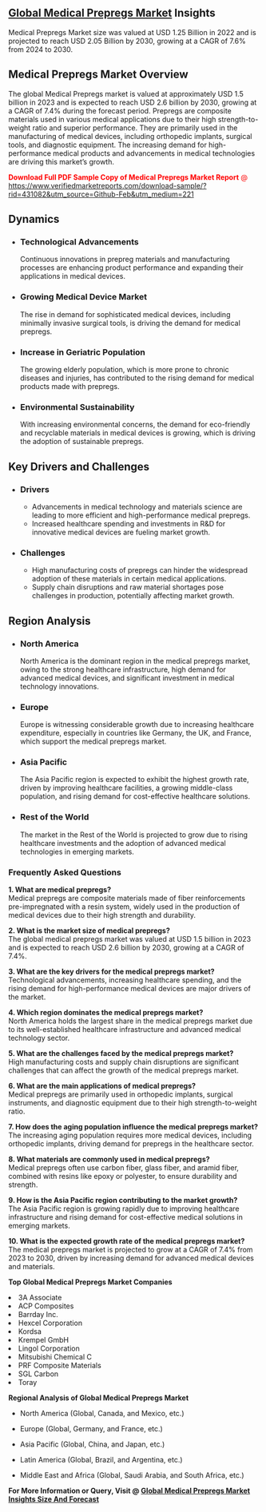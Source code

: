 <h2><a href="https://www.verifiedmarketreports.com/download-sample/?rid=431082&amp;utm_source=Github&amp;utm_medium=221" target="_blank">Global Medical Prepregs Market</a> Insights</h2><p>Medical Prepregs Market size was valued at USD 1.25 Billion in 2022 and is projected to reach USD 2.05 Billion by 2030, growing at a CAGR of 7.6% from 2024 to 2030.</p><p> <h2>Medical Prepregs Market Overview</h2> <p>The global Medical Prepregs market is valued at approximately USD 1.5 billion in 2023 and is expected to reach USD 2.6 billion by 2030, growing at a CAGR of 7.4% during the forecast period. Prepregs are composite materials used in various medical applications due to their high strength-to-weight ratio and superior performance. They are primarily used in the manufacturing of medical devices, including orthopedic implants, surgical tools, and diagnostic equipment. The increasing demand for high-performance medical products and advancements in medical technologies are driving this market’s growth.</p> <p><p><span class=""><span style="color: #ff0000;"><strong>Download Full PDF Sample Copy of Medical Prepregs Market Report</strong> @ </span><a href="https://www.verifiedmarketreports.com/download-sample/?rid=431082&amp;utm_source=Github-Feb&amp;utm_medium=221" target="_blank">https://www.verifiedmarketreports.com/download-sample/?rid=431082&amp;utm_source=Github-Feb&amp;utm_medium=221</a></span></p></p> <h2>Dynamics</h2> <ul> <li><h3>Technological Advancements</h3> Continuous innovations in prepreg materials and manufacturing processes are enhancing product performance and expanding their applications in medical devices.</li> <li><h3>Growing Medical Device Market</h3> The rise in demand for sophisticated medical devices, including minimally invasive surgical tools, is driving the demand for medical prepregs.</li> <li><h3>Increase in Geriatric Population</h3> The growing elderly population, which is more prone to chronic diseases and injuries, has contributed to the rising demand for medical products made with prepregs.</li> <li><h3>Environmental Sustainability</h3> With increasing environmental concerns, the demand for eco-friendly and recyclable materials in medical devices is growing, which is driving the adoption of sustainable prepregs.</li> </ul> <h2>Key Drivers and Challenges</h2> <ul> <li><h3>Drivers</h3> <ul> <li>Advancements in medical technology and materials science are leading to more efficient and high-performance medical prepregs.</li> <li>Increased healthcare spending and investments in R&D for innovative medical devices are fueling market growth.</li> </ul> </li> <li><h3>Challenges</h3> <ul> <li>High manufacturing costs of prepregs can hinder the widespread adoption of these materials in certain medical applications.</li> <li>Supply chain disruptions and raw material shortages pose challenges in production, potentially affecting market growth.</li> </ul> </li> </ul> <h2>Region Analysis</h2> <ul> <li><h3>North America</h3> North America is the dominant region in the medical prepregs market, owing to the strong healthcare infrastructure, high demand for advanced medical devices, and significant investment in medical technology innovations.</li> <li><h3>Europe</h3> Europe is witnessing considerable growth due to increasing healthcare expenditure, especially in countries like Germany, the UK, and France, which support the medical prepregs market.</li> <li><h3>Asia Pacific</h3> The Asia Pacific region is expected to exhibit the highest growth rate, driven by improving healthcare facilities, a growing middle-class population, and rising demand for cost-effective healthcare solutions.</li> <li><h3>Rest of the World</h3> The market in the Rest of the World is projected to grow due to rising healthcare investments and the adoption of advanced medical technologies in emerging markets.</li> </ul> <h3>Frequently Asked Questions</h3> <p><b>1. What are medical prepregs?</b><br>Medical prepregs are composite materials made of fiber reinforcements pre-impregnated with a resin system, widely used in the production of medical devices due to their high strength and durability.</p> <p><b>2. What is the market size of medical prepregs?</b><br>The global medical prepregs market was valued at USD 1.5 billion in 2023 and is expected to reach USD 2.6 billion by 2030, growing at a CAGR of 7.4%.</p> <p><b>3. What are the key drivers for the medical prepregs market?</b><br>Technological advancements, increasing healthcare spending, and the rising demand for high-performance medical devices are major drivers of the market.</p> <p><b>4. Which region dominates the medical prepregs market?</b><br>North America holds the largest share in the medical prepregs market due to its well-established healthcare infrastructure and advanced medical technology sector.</p> <p><b>5. What are the challenges faced by the medical prepregs market?</b><br>High manufacturing costs and supply chain disruptions are significant challenges that can affect the growth of the medical prepregs market.</p> <p><b>6. What are the main applications of medical prepregs?</b><br>Medical prepregs are primarily used in orthopedic implants, surgical instruments, and diagnostic equipment due to their high strength-to-weight ratio.</p> <p><b>7. How does the aging population influence the medical prepregs market?</b><br>The increasing aging population requires more medical devices, including orthopedic implants, driving demand for prepregs in the healthcare sector.</p> <p><b>8. What materials are commonly used in medical prepregs?</b><br>Medical prepregs often use carbon fiber, glass fiber, and aramid fiber, combined with resins like epoxy or polyester, to ensure durability and strength.</p> <p><b>9. How is the Asia Pacific region contributing to the market growth?</b><br>The Asia Pacific region is growing rapidly due to improving healthcare infrastructure and rising demand for cost-effective medical solutions in emerging markets.</p> <p><b>10. What is the expected growth rate of the medical prepregs market?</b><br>The medical prepregs market is projected to grow at a CAGR of 7.4% from 2023 to 2030, driven by increasing demand for advanced medical devices and materials.</p> </p><p><strong>Top Global Medical Prepregs Market Companies</strong></p><div data-test-id=""><p><li>3A Associate</li><li> ACP Composites</li><li> Barrday Inc.</li><li> Hexcel Corporation</li><li> Kordsa</li><li> Krempel GmbH</li><li> Lingol Corporation</li><li> Mitsubishi Chemical C</li><li> PRF Composite Materials</li><li> SGL Carbon</li><li> Toray</li></p><div><strong>Regional Analysis of&nbsp;Global Medical Prepregs Market</strong></div><ul><li dir="ltr"><p dir="ltr">North America&nbsp;(Global, Canada, and Mexico, etc.)</p></li><li dir="ltr"><p dir="ltr">Europe (Global, Germany, and France, etc.)</p></li><li dir="ltr"><p dir="ltr">Asia Pacific&nbsp;(Global, China, and Japan, etc.)</p></li><li dir="ltr"><p dir="ltr">Latin America&nbsp;(Global, Brazil, and Argentina, etc.)</p></li><li dir="ltr">Middle East and Africa&nbsp;(Global, Saudi Arabia, and South Africa, etc.)</li></ul><p><strong>For More Information or Query, Visit @&nbsp;</strong><strong><a href="https://www.verifiedmarketreports.com/product/medical-prepregs-market/?utm_source=Github&amp;utm_medium=221" target="_blank">Global Medical Prepregs Market Insights Size And Forecast</a></strong></p></div>
